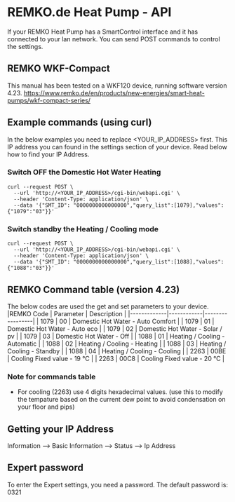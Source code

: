 # REMKO.de Heat Pump - API

If your REMKO Heat Pump has a SmartControl interface and it has connected to your lan network. You can send POST commands to control the settings.

## REMKO WKF-Compact
This manual has been tested on a WKF120 device, running software version 4.23.
https://www.remko.de/en/products/new-energies/smart-heat-pumps/wkf-compact-series/



## Example commands (using curl)
In the below examples you need to replace <YOUR_IP_ADDRESS> first. This IP address you can found in the settings section of your device. Read below how to find your IP Address.

### Switch OFF the Domestic Hot Water Heating
```
curl --request POST \
  --url 'http://<YOUR_IP_ADDRESS>/cgi-bin/webapi.cgi' \
  --header 'Content-Type: application/json' \
  --data '{"SMT_ID": "0000000000000000","query_list":[1079],"values": {"1079":"03"}}'
```

### Switch standby the Heating / Cooling mode
```
curl --request POST \
  --url 'http://<YOUR_IP_ADDRESS>/cgi-bin/webapi.cgi' \
  --header 'Content-Type: application/json' \
  --data '{"SMT_ID": "0000000000000000","query_list":[1088],"values": {"1088":"03"}}'
```

## REMKO Command table (version 4.23)
The below codes are used the get and set parameters to your device.
|REMKO Code   | Parameter | Description      |
|-------------|------------|-----------------|
| 1079        | 00 | Domestic Hot Water - Auto Comfort  |
| 1079        | 01 | Domestic Hot Water - Auto eco  |
| 1079        | 02 | Domestic Hot Water - Solar / pv  |
| 1079        | 03 | Domestic Hot Water - Off  |
| 1088        | 01 | Heating / Cooling - Automatic  |
| 1088        | 02 | Heating / Cooling - Heating  |
| 1088        | 03 | Heating / Cooling - Standby  |
| 1088        | 04 | Heating / Cooling - Cooling  |
| 2263        | 00BE | Cooling Fixed value - 19 °C |
| 2263        | 00C8 | Cooling Fixed value - 20 °C |


### Note for commands table
- For cooling (2263) use 4 digits hexadecimal values. (use this to modify the tempature based on the current dew point to avoid condensation on your floor and pips)


## Getting your IP Address
Information --> Basic Information --> Status --> Ip Address


## Expert password
To enter the Expert settings, you need a password. The default password is: 0321
